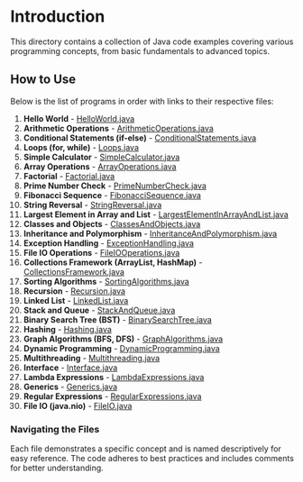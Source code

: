 # Introduction

This directory contains a collection of Java code examples covering various programming concepts, from basic fundamentals to advanced topics.

## How to Use

Below is the list of programs in order with links to their respective files:

1. **Hello World** - [HelloWorld.java](HelloWorld.java)
2. **Arithmetic Operations** - [ArithmeticOperations.java](ArithmeticOperations.java)
3. **Conditional Statements (if-else)** - [ConditionalStatements.java](ConditionalStatements.java)
4. **Loops (for, while)** - [Loops.java](Loops.java)
5. **Simple Calculator** - [SimpleCalculator.java](SimpleCalculator.java)
6. **Array Operations** - [ArrayOperations.java](ArrayOperations.java)
7. **Factorial** - [Factorial.java](Factorial.java)
8. **Prime Number Check** - [PrimeNumberCheck.java](PrimeNumberCheck.java)
9. **Fibonacci Sequence** - [FibonacciSequence.java](FibonacciSequence.java)
10. **String Reversal** - [StringReversal.java](StringReversal.java)
11. **Largest Element in Array and List** - [LargestElementInArrayAndList.java](LargestElementInArrayAndList.java)
12. **Classes and Objects** - [ClassesAndObjects.java](ClassesAndObjects.java)
13. **Inheritance and Polymorphism** - [InheritanceAndPolymorphism.java](InheritanceAndPolymorphism.java)
14. **Exception Handling** - [ExceptionHandling.java](ExceptionHandling.java)
15. **File IO Operations** - [FileIOOperations.java](FileIOOperations.java)
16. **Collections Framework (ArrayList, HashMap)** - [CollectionsFramework.java](CollectionsFramework.java)
17. **Sorting Algorithms** - [SortingAlgorithms.java](SortingAlgorithms.java)
18. **Recursion** - [Recursion.java](Recursion.java)
19. **Linked List** - [LinkedList.java](LinkedList.java)
20. **Stack and Queue** - [StackAndQueue.java](StackAndQueue.java)
21. **Binary Search Tree (BST)** - [BinarySearchTree.java](BinarySearchTree.java)
22. **Hashing** - [Hashing.java](Hashing.java)
23. **Graph Algorithms (BFS, DFS)** - [GraphAlgorithms.java](GraphAlgorithms.java)
24. **Dynamic Programming** - [DynamicProgramming.java](DynamicProgramming.java)
25. **Multithreading** - [Multithreading.java](Multithreading.java)
26. **Interface** - [Interface.java](Interface.java)
27. **Lambda Expressions** - [LambdaExpressions.java](LambdaExpressions.java)
28. **Generics** - [Generics.java](Generics.java)
29. **Regular Expressions** - [RegularExpressions.java](RegularExpressions.java)
30. **File IO (java.nio)** - [FileIO.java](FileIO.java)

### Navigating the Files

Each file demonstrates a specific concept and is named descriptively for easy reference. The code adheres to best practices and includes comments for better understanding.
